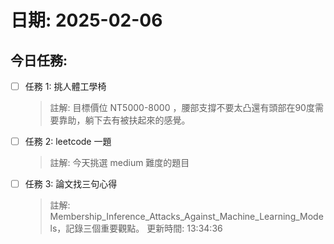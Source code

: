 # 日期: 2025-02-06
## 今日任務:
- [ ] 任務 1: 挑人體工學椅
  > 註解: 目標價位 NT5000-8000 ，腰部支撐不要太凸還有頭部在90度需要靠助，躺下去有被扶起來的感覺。
- [ ] 任務 2: leetcode 一題
  > 註解: 今天挑選 medium 難度的題目
- [ ] 任務 3: 論文找三句心得
  > 註解: Membership_Inference_Attacks_Against_Machine_Learning_Models，記錄三個重要觀點。
更新時間: 13:34:36
